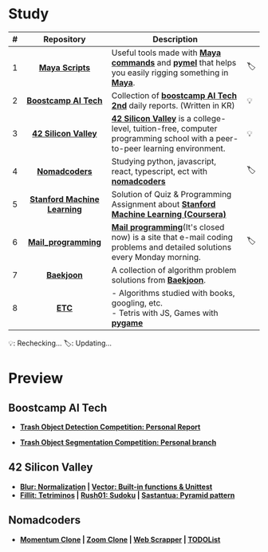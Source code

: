 # Study

|  #   |                          Repository                          | Description                                                  |         |
| :--: | :----------------------------------------------------------: | ------------------------------------------------------------ | ------- |
|  1   | **[Maya Scripts](https://github.com/lisy0123/Maya_Scripts)** | Useful tools made with [**Maya commands**](https://help.autodesk.com/cloudhelp/2023/ENU/Maya-Tech-Docs/CommandsPython/index.html) and [**pymel**](https://help.autodesk.com/cloudhelp/2023/ENU/Maya-Tech-Docs/PyMel/index.html#) that helps you easily rigging something in **[Maya](https://www.autodesk.com/products/maya/overview?support=ADVANCED&plc=MAYA&term=3-YEAR&quantity=1)**. | :label: |
|  2   | **[Boostcamp AI Tech](https://github.com/lisy0123/Boostcamp_AI_Tech)** | Collection of **[boostcamp AI Tech 2nd](https://boostcamp.connect.or.kr/program_ai.html)** daily reports. (Written in KR) | :bulb:  |
|  3   |   **[42 Silicon Valley](https://github.com/lisy0123/42)**    | **[42 Silicon Valley](https://www.42.us.org)** is a college-level, tuition-free, computer programming school with a peer-to-peer learning environment. | :bulb:  |
|  4   |  **[Nomadcoders](https://github.com/lisy0123/Nomadcoders)**  | Studying python, javascript, react, typescript, ect with **[nomadcoders](https://nomadcoders.co)** | :label: |
|  5   | **[Stanford Machine Learning](https://github.com/lisy0123/Coursera_Stanford_Machine_Learning)** | Solution of Quiz & Programming Assignment about **[Stanford Machine Learning (Coursera)](https://www.coursera.org/learn/machine-learning?)** |         |
|  6   | **[Mail_programming](https://github.com/lisy0123/Study/blob/master/01_Mail_programming)** | **[Mail programming](https://mailprogramming.com/)**(It's closed now) is a site that e-mail coding problems and detailed solutions every Monday morning. | :label: |
|  7   | **[Baekjoon](https://github.com/lisy0123/Study/tree/master/02_Baekjoon)** | A collection of algorithm problem solutions from **[Baekjoon](https://www.acmicpc.net/)**. |         |
|  8   | **[ETC](https://github.com/lisy0123/Study/tree/master/ETC)** | - Algorithms studied with books, googling, etc.<br />- Tetris with JS, Games with **[pygame](https://www.pygame.org/)** |         |

:bulb:: Rechecking...    :label:: Updating...

# Preview

## Boostcamp AI Tech

- **[Trash Object Detection Competition: Personal Report](https://github.com/lisy0123/Boostcamp_AI_Tech/blob/main/07_Object_Detection/personal_report.md)**

- **[Trash Object Segmentation Competition: Personal branch](https://github.com/lisy0123/semantic-segmentation-level2-cv-18/tree/main/_SUB)**

## 42 Silicon Valley

- **[Blur: Normalization](https://github.com/lisy0123/42/tree/master/Bootcamp_python/d01/ex02)  |  [Vector: Built-in functions & Unittest](https://github.com/lisy0123/42/tree/master/Bootcamp_python/d03/ex04)**
- **[Fillit: Tetriminos](https://github.com/lisy0123/42/tree/master/Cadet_old/fillit)  |  [Rush01: Sudoku](https://github.com/lisy0123/42/tree/master/Piscine/rush01/ex00)   |  [Sastantua: Pyramid pattern](https://github.com/lisy0123/42/tree/master/Piscine/sastantua/ex00)**

## Nomadcoders

- **[Momentum Clone](https://lisy0123.github.io/Momentum_Clone/)  |  [Zoom Clone](https://codesandbox.io/s/zoom-03-llzq7) | [Web Scrapper](https://day-thirteen-and-fourteen--lisy0123.repl.co/) | [TODOList](https://lisy0123.github.io/TODOList/)**

